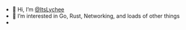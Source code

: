 - 👋 Hi, I’m [@ItsLychee](github.com/ItsLychee)
- 👀 I’m interested in Go, Rust, Networking, and loads of other things 
- 

<!---
ItsLychee/ItsLychee is a ✨ special ✨ repository because its `README.md` (this file) appears on your GitHub profile.
You can click the Preview link to take a look at your changes.
--->

